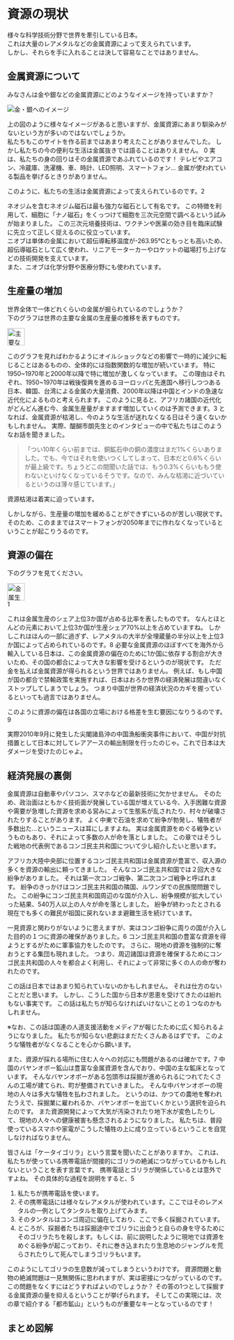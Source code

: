 # 資源の現状

<NoIndent>
様々な科学技術分野で世界を牽引している日本。<br>
これは大量の<Word>レアメタル</Word>などの<Word>金属資源</Word>によって支えられています。<br>
しかし、それらを手に入れることは決して容易なことではありません。
</NoIndent>

## 金属資源について

みなさんは金や銀などの金属資源にどのようなイメージを持っていますか？

<div class="image_container">
    <Image src="../svg/description/A8.svg" alt="金・銀へのイメージ"></Image>
</div>

上の図のように様々なイメージがあると思いますが、金属資源にあまり馴染みがないという方が多いのではないでしょうか。<br>
私たちもこのサイトを作る前まではあまり考えたことがありませんでした。
しかし私たちの今の便利な生活は金属抜きでは語ることはありえません。
<SummaryLink>0</SummaryLink>
<ForceText>実は、私たちの身の回りはその金属資源であふれているのです！</ForceText>
テレビやエアコン、冷蔵庫、洗濯機、車、時計、LED照明、スマートフォン...
金属が使われている製品を挙げるときりがありません。

このように、私たちの生活は金属資源によって支えられているのです。<SummaryLink>2</SummaryLink>

<Column title="金属資源は最新技術にも欠かせない ～ネオジムとニオブ～">
ネオジムを含むネオジム磁石は最も強力な磁石として有名です。
この特徴を利用して、細胞に「<Word>ナノ磁石</Word>」をくっつけて細胞を三次元空間で調べるという試みが始まりました。
この三次元培養技術は、ワクチンや医薬の効き目を臨床試験に先立って正しく捉えるのに役立っています。<br>
ニオブは単体の金属において<Word>超伝導転移温度</Word>が-263.95℃ともっとも高いため、<Word>超伝導磁石</Word>として広く使われ、リニアモーターカーやロケットの磁場打ち上げなどの技術開発を支えています。<br>
また、ニオブは化学分野や医療分野にも使われています。
</Column>

## 生産量の増加

世界全体で一体どれくらいの金属が掘られているのでしょうか？<br>
下のグラフは世界の主要な金属の生産量の推移を表すものです。

<div class="image_container">
    <Image src="../assets/book/book_p7.jpg" alt="主要な金属の生産量の推移" caption="上:メジャーメタル 下:レアメタル" height="40vw"></Image>
</div>

<!--（メモ：上がメジャーメタルで、下がレアメタルという説明をグラフ周辺に） -->
このグラフを見ればわかるように<Word>オイルショック</Word>などの影響で一時的に減少に転じることはあるものの、<ForceText>全体的には指数関数的な増加が続いています。</ForceText>
特に1950\~1970年と2000年以降で特に増加が激しくなっています。
この理由はそれぞれ、1950\~1970年は戦後復興を進めるヨーロッパと先進国へ移行しつつある日本、韓国、台湾による金属の大量消費、2000年以降は中国とインドの急速な近代化によるものと考えられます。
このように見ると、アフリカ諸国の近代化がどんどん進む今、金属生産量がますます増加していくのは予測できます。<SummaryLink>3</SummaryLink>
となれば、金属資源が枯渇し、今のような生活が送れなくなる日はそう遠くないかもしれません。
実際、醍醐市朗先生とのインタビューの中で私たちはこのようなお話を聞きました。<!-- （リンクはるんご） -->

> 「つい10年くらい前までは、銅鉱石中の銅の濃度はまだ1%くらいありました。でも、今ではそれを使いつくしてしまって、日本だと0.6%くらいが最上級です。ちょうどこの間聞いた話では、もう0.3%くらいももう使わないといけなくなっているそうです。なので、みんな枯渇に近づいているというのは薄々感じています。」

<p><ForceText>資源枯渇は着実に迫っています。</ForceText></p>

しかしながら、生産量の増加を緩めることができずにいるのが苦しい現状です。
そのため、このままではスマートフォンが2050年までに作れなくなっているということが起こりうるのです。

## 資源の偏在

下のグラフを見てください。

<!--
<div class="image_container">
    <Image src="../assets/book/book_p17.jpg" alt="金属生産のシェア上位3か国が占める比率" height="40vw"></Image>
</div><SummaryLink>1</SummaryLink>
-->

<div class="image_container">
    <Image src="http://susdi.org/wp/data/wp-content/uploads/sites/8/2017/09/7d2a8a5d380f463388d1c8d4512bef57.jpg"
        alt="金属生産のシェア上位3か国が占める比率"
        note="<InlineImage>http://susdi.org/wp/data/wp-content/uploads/sites/8/2017/08/46e68cc8af75454ff9cc3fd767a83b0e-300x109.png</InlineImage>より引用"
        href="http://susdi.org/wp/data/post-61/"
        height="40vw"
    ></Image>
</div><SummaryLink>1</SummaryLink>

これは金属生産のシェア上位3か国が占める比率を表したものです。
なんとほとんどの元素において上位3か国が生産シェア70%以上を占めていますね。
しかしこれはほんの一部に過ぎず、<Word>レアメタル</Word>の大半が全埋蔵量の半分以上を上位3か国によって占められているのです。<SummaryLink>8</SummaryLink>
必要な<Word>金属資源</Word>のほぼすべてを海外から輸入している日本は、この金属資源の偏在のために1か国に依存する割合が大きいため、その国の都合によって大きな影響を受けるというのが現状です。
ただ金を払えば金属資源が得られるという世界ではありません。
例えば、もし中国が国の都合で禁輸政策を実施すれば、日本はおろか世界の経済発展は間違いなくストップしてしまうでしょう。
つまり中国が世界の経済状況のカギを握っているといっても過言ではありません。

このように資源の偏在は<ForceText>各国の立場における格差</ForceText>を生む要因になりうるのです。<SummaryLink>9</SummaryLink>

<AtomCharacter atom="Y">
実際2010年9月に発生した尖閣諸島沖の中国漁船衝突事件において、中国が対抗措置として日本に対して<Word>レアアース</Word>の輸出制限を行ったのじゃ。これで日本は大ダメージを受けたのじゃよ。
</AtomCharacter>

## 経済発展の裏側

<p>
<Word>金属資源</Word>は自動車やパソコン、スマホなどの最新技術に欠かせません。
そのため、政治面はともかく技術面が発展している国が増えている今、入手困難な資源や需要が急増した資源を求める営みによって生態系が乱されたり、村々が破壊されたりすることがあります。
よく中東で石油を求めて紛争が勃発し、犠牲者が多数出た...というニュースは耳にしますよね。
実は<ForceText>金属資源をめぐる戦争</ForceText>というものもあり、それによって多数の人が命を落としました。
この章ではそうした戦地の代表例であるコンゴ民主共和国について少し紹介したいと思います。
</p>

アフリカ大陸中央部に位置するコンゴ民主共和国は金属資源が豊富で、収入源の多くを資源の輸出に頼ってきました。
そんなコンゴ民主共和国では２回大きな紛争がありました。
それは第一次コンゴ戦争、第二次コンゴ戦争と呼ばれます。
紛争のきっかけはコンゴ民主共和国の隣国、ルワンダでの民族間問題でした。
この紛争にコンゴ民主共和国周辺のな国が介入し、紛争規模が拡大していった結果、540万人以上の人々が命を落としました。
紛争が終わったとされる現在でも多くの難民が祖国に戻れないまま避難生活を続けています。

一見資源と関わりがないように思えますが、実はコンゴ紛争に周りの国が介入した目的の１つに<ForceText>資源の確保</ForceText>がありました。<SummaryLink>6</SummaryLink>
コンゴ民主共和国の豊富な資源を得ようとするがために軍事協力をしたのです。
さらに、現地の資源を強制的に奪おうとする集団も現れました。
つまり、周辺諸国は<ForceText>資源を確保するためにコンゴ民主共和国の人々を都合よく利用し、それによって非常に多くの人の命が奪われた</ForceText>のです。

この話は日本ではあまり知られていないのかもしれません。
それは仕方のないことだと思います。
しかし、こうした国から日本が恩恵を受けてきたのは紛れもない事実です。
この話は私たちが知らなければいけないことの１つなのかもしれません。

<NoIndent>
※なお、この話は国連の人道支援活動をメディアが報じたために広く知られるようになりました。
私たちが知らない悲劇はまだたくさんあるはずです。
このような犠牲者がなくなることを心から願います。
</NoIndent>

また、資源が採れる場所に住む人々への対応にも問題があるのは確かです。<SummaryLink>7</SummaryLink>
中国のバヤンオボー鉱山は豊富な金属資源を含んでおり、中国の主な鉱床となっています。
そんなバヤンオボーがある包頭市は採掘が進められるにつれてたくさんの工場が建てられ、町が整備されていきました。
そんな中バヤンオボーの現地の人々は多大な犠牲を払わされました。
というのは、<ForceText>かつての農地を奪われたうえで、採掘業に雇われるか、バヤンオボーを出ていくかという選択を迫られた</ForceText>のです。
また資源開発によって大気が汚染されたり地下水が変色したりして、現地の人々への<ForceText>健康被害</ForceText>も懸念されるようになりました。
私たちは、普段使っているスマホや家電がこうした犠牲の上に成り立っているということを自覚しなければなりません。


<Column title="ケータイゴリラ">
皆さんは「ケータイゴリラ」という言葉を聞いたことがありますか。
これは、<ForceText>私たちが使っている携帯電話が間接的にゴリラの絶滅につながっているかもしれない</ForceText>ということを表す言葉です。
携帯電話とゴリラが関係しているとは意外ですよね。
その具体的な過程を説明をすると、<SummaryLink>5</SummaryLink>
<ol>
<li>私たちが携帯電話を使います。</li>
<li>その携帯電話には様々なレアメタルが使われています。ここではそのレアメタルの一例としてタンタルを取り上げてみます。</li>
<li>そのタンタルはコンゴ周辺に偏在しており、ここで多く採掘されています。</li>
<li>
ところが、採掘者たちは採掘途中でゴリラに出会うと自らの身を守るためにそのゴリラたちを殺します。もしくは、前に説明したように現地では資源をめぐる紛争が起こっており、それに巻き込まれたり生息地のジャングルを荒らされたりして死んでしまうゴリラもいます。
</li>
</ol>
このようにして<ForceText>ゴリラの生息数が減ってしまう</ForceText>というわけです。
資源問題と動物の絶滅問題は一見無関係に思われますが、実は密接につながっているのです。
この問題をなくすにはどうすればよいのでしょうか？
その答の1つとして<ForceText>採掘する金属資源の量を抑える</ForceText>ということが挙げられます。
そしてこの実現には、次の章で紹介する<ForceText>「都市鉱山」</ForceText>というものが重要なキーとなっているのです！
</Column>

## まとめ図解

<div class="image_container">
  <svg viewBox="0, 0, 1000, 750" style="width:80vw; height:60vw; margin: 5vh 0 5vh;">
    <use xlink:href="../svg/summary_illust/A.svg#main"></use>
  </svg>
</div>

こうして見ると、あらゆる事柄が何らかの関係で結びついていることがわかりますね。
今ある問題をどうすれば解決できるのか、今解決すべき問題から因果関係を辿って考えてみてください。

## 参考文献

<NoIndent>
『図解よくわかる「都市鉱山」開発』（原田幸明・醍醐市朗、日刊工業新聞社・2011年8月1日）<br>
『資源論　メタル・石油埋蔵量の成長と枯渇』（西山孝、丸善出版・2016年4月12日）<br>
『レア RARE 希少金属の知っておきたい16話』（キース ベロニース　著・渡辺正　翻訳、化学同人・2016年3月10日）<br>
<a href="https://www.huffingtonpost.jp/kanta-hara/540_media_b_10214318.html" alt="">現代アフリカにおける資源収奪と紛争解決 ―紛争資源を対象とするターゲット制裁は紛争解決をもたらすか―</a><br>
<a href="https://www.huffingtonpost.jp/kanta-hara/540_media_b_10214318.html" alt="">HUFFPOST「死者540万人以上－日本のメディアは報じない、コンゴ紛争とハイテク産業の繋がり」</a><br><a href="http://jsmcwm.or.jp/edit/kurashi/05/080hani.pdf" alt="">ケータイゴリラ「ケータイゴリラ ゴリラを守れ！携帯電話回収キャンペーン」</a><br>
<a href="https://www.jsps.go.jp/j-jisedai/data/05bunyahyo.pdf" alt="">別表 専門分野等一覧表</a>
</NoIndent>